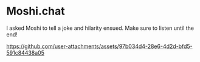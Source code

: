 # Moshi.chat

I asked Moshi to tell a joke and hilarity ensued. Make sure to listen until the end!

https://github.com/user-attachments/assets/97b034d4-28e6-4d2d-bfd5-591c84438a05


